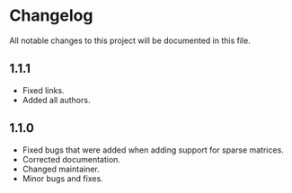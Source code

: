 # Changelog

All notable changes to this project will be documented in this file.

## 1.1.1
- Fixed links.
- Added all authors.

## 1.1.0

- Fixed bugs that were added when adding support for sparse matrices. 
- Corrected documentation.
- Changed maintainer.
- Minor bugs and fixes.
